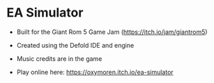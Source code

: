 # EA Simulator

* Built for the Giant Rom 5 Game Jam (https://itch.io/jam/giantrom5)

* Created using the Defold IDE and engine

* Music credits are in the game

* Play online here: https://oxymoren.itch.io/ea-simulator
